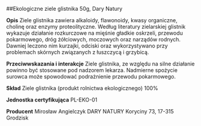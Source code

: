 ##Ekologiczne ziele glistnika 50g, Dary Natury

**Opis** Ziele glistnika zawiera alkaloidy, flawonoidy, kwasy organiczne, cholinę oraz enzymy proteolityczne. Według literatury zielarskiej glistnik wykazuje działanie rozkurczowe na mięśnie gładkie oskrzeli, przewodu pokarmowego, dróg żółciowych, moczowych oraz narządów rodnych. Dawniej leczono nim kurzajki, odciski oraz wykorzystywano przy problemach skórnych związanych z łuszczycą i grzybicą.

**Przeciwwskazania i interakcje** Ziele glistnika, ze względu na silne działanie powinno być stosowane pod nadzorem lekarza. Nadmierne spożycie surowca może spowodować podrażnienie przewodu pokarmowego.

**Skład** Ziele glistnika (produkt rolnictwa ekologicznego) 100%

**Jednostka certyfikująca** PL-EKO-01

**Producent** Mirosław Angielczyk DARY NATURY
Koryciny 73, 17-315 Grodzisk
